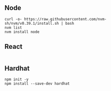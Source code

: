 ## Node

```
curl -o- https://raw.githubusercontent.com/nvm-sh/nvm/v0.39.1/install.sh | bash
nvm list
nvm install node
```

## React

```

```

## Hardhat

```
npm init -y
npm install --save-dev hardhat

```

